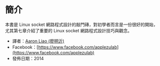 # 簡介

本書是 Linux socket 網路程式設計的敲門磚，對初學者而言是一份很好的開始，尤其第七章介紹了重要的 Linux socket 網路程式設計技巧與觀念。





* 譯者：[Aaron Liao (廖明沂)](https://netdpi.net)
* Facebook：[https://www.facebook.com/applezulab](https://www.facebook.com/applezulab)
* 發佈日期：2014

